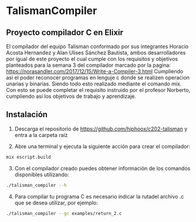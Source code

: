 # TalismanCompiler

## Proyecto compilador C en Elixir

El compilador del equipo Talisman conformado por sus integrantes Horacio Acosta Hernandez y Alan Ulises Sánchez Bautista, ambos desarrolladores por igual de este proyecto el cual cumple con los requisitos y objetivos planteados para la semana 3 del compilador marcado por la pagina:
https://norasandler.com/2017/12/15/Write-a-Compiler-3.html
Cumpliendo asi el poder reconocer programas en lenguje c donde se realizen operacion unarias y binarias. Siendo todo esto realizado mediante el comando mix.
Con esto se puede completar el requisito instruido por el profesor Norberto, cumpliendo asi los objetivos de trabajo y aprendizaje.

## Instalación

1. Descarga el repositorio de https://github.com/hiphoox/c202-talisman y entra a la carpeta raíz 

2. Abre una terminal y ejecuta la siguiente acción para crear el compilador:
```bash
mix escript.build
```
3. Con el compilador creado puedes obtener información de los comandos disponibles utilizando:
```bash
./talisman_compiler --h
```

4. Para compilar tu programa C es necesario indicar la rutadel archivo .c que se desea utilizar, por ejemplo:
```bash
./talisman_compiler --gc examples/return_2.c
```

